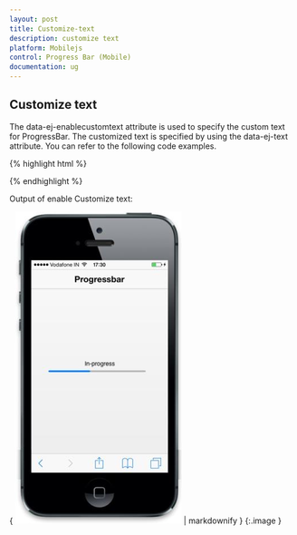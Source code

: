 ```yaml
---
layout: post
title: Customize-text
description: customize text
platform: Mobilejs
control: Progress Bar (Mobile)
documentation: ug
---
```


## Customize text

The data-ej-enablecustomtext attribute is used to specify the custom text for ProgressBar. The customized text is specified by using the data-ej-text attribute. You can refer to the following code examples.

{% highlight html %}

<div id="progressbar_sample" data-role="ejmprogress" data-ej-value=42 data-ej-enablecustomtext=true data-ej-text="In-progress"></div>



{% endhighlight %}

Output of enable Customize text:

{ ![C:/Users/Dhinesh R/Desktop/progress.jpg](Customize-text_images/Customize-text_img1.jpeg) | markdownify }
{:.image }


